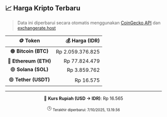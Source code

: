 

<!-- HARGA_KRIPTO -->
## 📈 Harga Kripto Terbaru

> Data ini diperbarui secara otomatis menggunakan [CoinGecko API](https://www.coingecko.com/) dan [exchangerate.host](https://exchangerate.host/)

<div align="center">

| 🪙 Token | 💰 Harga (IDR) |
|:------:|---------------:|
| 🟠 **Bitcoin (BTC)**   | Rp 2.059.376.825 |
| 🔵 **Ethereum (ETH)**  | Rp 77.824.479 |
| 🟣 **Solana (SOL)**    | Rp 3.859.762 |
| 🟢 **Tether (USDT)**   | Rp 16.575 |

---

💱 **Kurs Rupiah (USD → IDR)**: Rp 16.565

🕒 <sub>Terakhir diperbarui: 7/10/2025, 13.19.56</sub>

</div>
<!-- /HARGA_KRIPTO -->